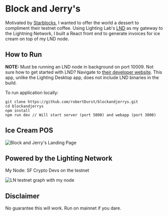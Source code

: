 # Block and Jerry's

Motivated by [Starblocks](https://starblocks.acinq.co/#/), I wanted to offer the world a dessert to compliment their testnet coffee. Using Lighting Lab's [LND](https://github.com/lightningnetwork/lnd) as my gateway to the Lightning Network, I built a React front end to generate invoices for ice cream on top of my LND node. 

## How to Run

**NOTE:** Must be running an LND node in background on port 10009. Not sure how to get started with LND? Navigate to [their developer website](http://dev.lightning.community/). This app, unlike the Lighting Desktop app, does not include LND binaries in the build.

To run application locally: 
```
git clone https://github.com/robertDurst/blockandjerrys.git
cd blockandjerrys
npm install
npm run dev // Will start server (port 5000) and webapp (port 3000)
```

## Ice Cream POS 
![Block and Jerry's Landing Page](https://imgur.com/mF46Acb.png)

## Powered by the Lighting Network

My Node: SF Crypto Devs on the testnet

![LN testnet graph with my node](https://imgur.com/MlfIJQD.png)

## Disclaimer
No guarantee this will work. Run on mainnet if you dare.
